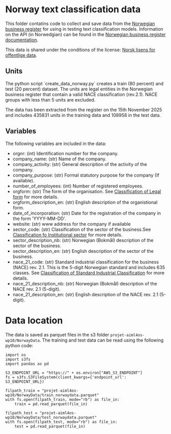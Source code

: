 # Norway text classification data
This folder contatins code to collect and save data from the [Norwegian business register](https://virksomhet.brreg.no/nb/oppslag/enheter) for using in testing text classification models. Information on the API (in Norwedgian) can be found in the [Norwegian business register documentation](https://data.brreg.no/enhetsregisteret/api/dokumentasjon/no/index.html).

This data is shared under the conditions of the license: [Norsk lisens for offentlige data](https://data.norge.no/nlod/no).

## Units
The python script `create_data_norway.py´ creates a train (80 percent) and test (20 percent) dataset. The units are legal entities in the Norwegian business register that contain a valid NACE classification (rev.2.1). NACE groups with less than 5 units are excluded.

The data has been extracted from the register on the 15th November 2025 and includes 435831 units in the training data and 108958 in the test data. 

## Variables
The following variables are included in the data:

- orgnr: (int) Identification number for the company.
- company_name: (str) Name of the company.
- company_activity: (str) General description of the activity of the company.
- company_purpose: (str) Formal statutory purpose for the company (If available).
- number_of_employees: (int) Number of registered employees.
- orgform: (str) The form of the organisation. See [Classification of Legal form](https://www.ssb.no/klass/klassifikasjoner/35) for more details.
- orgform_description_en: (str) English description of the organistional form.
- date_of_incorporation: (str) Date for the registration of the company in the form 'YYYY-MM-DD'.
- website: (str) www address for the company if available
- sector_code: (str) Classification of the sector of the business.See [Classification fo Institutional sector](https://www.ssb.no/klass/klassifikasjoner/39) for more details.
- sector_description_nb:  (str) Norwegian (Bokmål) description of the sector of the business. 
- sector_description_en: (str) English description of the sector of the business.
- nace_21_code: (str) Standard industrial classification for the business (NACE) rev. 2.1. This is the 5-digit Norwegian standard and includes 635 classes. See [Classification of Standard Industrial Classification](https://www.ssb.no/klass/klassifikasjoner/6) for more details.
- nace_21_description_nb: (str) Norwegian (Bokmål) description of the NACE rev. 2.1 (5-digit).
- nace_21_description_en: (str) English description of the NACE rev. 2.1 (5-digit).

# Data location
The data is saved as parquet files in the s3 folder `projet-aiml4os-wp10/NorwayData`.
The training and test data can be read using the following python code:
```
import os
import s3fs
import pandas as pd

S3_ENDPOINT_URL = "https://" + os.environ["AWS_S3_ENDPOINT"]
fs = s3fs.S3FileSystem(client_kwargs={'endpoint_url': S3_ENDPOINT_URL})

filpath_train = "projet-aiml4os-wp10/NorwayData/train_norwaydata.parquet"
with fs.open(filpath_train, mode="rb") as file_in:
    train = pd.read_parquet(file_in)

filpath_test = "projet-aiml4os-wp10/NorwayData/test_norwaydata.parquet"
with fs.open(filpath_test, mode="rb") as file_in:
    test = pd.read_parquet(file_in)
```
